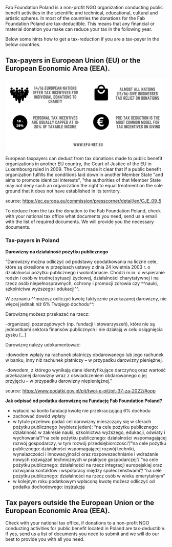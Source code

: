 
Fab Foundation Poland is a non-profit NGO organization conducting public benefit activities in the  scientific and technical, educational, cultural and artistic spheres. In most of the countries the donations for the Fab Foundation Poland are tax-deducitble. This means that any financial or material donation you make can reduce your tax in the following year.

Below some hints how to get a tax-reduction if you are a tax-payer in the below countries.

## Tax-payers in European Union (EU) or the European Economic Area (EEA).

![](./assets/eu-tax.png)

European taxpayers can deduct from tax donations made to public benefit organizations in another EU country, the Court of Justice of the EU in Luxembourg ruled in 2009.
The Court made it clear that if a public benefit organization fulfills the conditions laid down in another Member State "and aims to promote identical interests", "the authorities of that Member State may not deny such an organization the right to equal treatment on the sole ground that it does not have established in its territory.

source: https://ec.europa.eu/commission/presscorner/detail/en/CJE_09_5

To deduce from the tax the donation to the Fab Foundation Poland, check with your national tax office what documents you need, send us a email with the list of required documents. We will  provide you the necessary documents. 


### Tax-payers in Poland

**Darowizny na działalność pożytku publicznego**



"Darowizny można odliczyć od podstawy opodatkowania na liczne cele, które są określone w przepisach ustawy z dnia 24 kwietnia 2003 r. o działalności pożytku publicznego i wolontariacie. Chodzi m.in. o wspieranie rodzin i osób w trudnej sytuacji życiowej, działalności charytatywnej i na rzecz osób niepełnosprawnych, ochrony i promocji zdrowia czy ^^nauki, szkolnictwa wyższego i edukacji^^.

W zeznaniu ^^możesz odliczyć kwotę faktycznie przekazanej darowizny, nie więcej jednak niż 6% Twojego dochodu^^.

Darowiznę możesz przekazać na rzecz:

-organizacji pozarządowych (np. fundacji i stowarzyszeń), które nie są jednostkami sektora finansów publicznych i nie działają w celu osiągnięcia zysku [...]

Darowiznę należy udokumentować:

-dowodem wpłaty na rachunek płatniczy obdarowanego lub jego rachunek w banku, inny niż rachunek płatniczy – w przypadku darowizny pieniężnej,

-dowodem, z którego wynikają dane identyfikujące darczyńcę oraz wartość przekazanej darowizny wraz z oświadczeniem obdarowanego o jej przyjęciu – w przypadku darowizny niepieniężnej."



source: https://www.podatki.gov.pl/pit/twoj-e-pit/pit-37-za-2022/#opp

**Jak odpisać od podatku darowiznę na Fundację Fab Foundation Poland?**

- wpłacić na konto fundacji kwotę nie przekraczającą 6% dochodu 
- zachować dowód wpłaty
- w tytule przelewu podać cel darowizny mieszczący się w sferach pożytku publicznego 
 (wybierz jeden): “na cele pożytku publicznego: działalność w zakresie nauki, szkolnictwa wyższego, edukacji, oświaty i wychowania”/“na cele pożytku publicznego: działalności wspomagającej rozwój gospodarczy, w tym rozwój przedsiębiorczości”/“na cele pożytku publicznego: działalności wspomagającej rozwój techniki, wynalazczości i innowacyjności oraz rozpowszechnianie i wdrażanie nowych rozwiązań technicznych w praktyce gospodarczej”/ “na cele pożytku publicznego: działalności na rzecz integracji europejskiej oraz rozwijania kontaktów i współpracy między społeczeństwami”/ “na cele pożytku publicznego: działalności na rzecz osób w wieku emerytalnym”
- w kolejnym roku podatkowym wpłaconą kwotę możesz odliczyć od podatku dochodowego: [instrukcja](tax-poland.md) 



## Tax payers outside the European Union or the European Economic Area (EEA). 

Check with your national tax office, if donations to a non-profit NGO conducting activities for public benefit located in Poland are tax-deductible. If yes, send us a list of documents you need to submit and we will do our best to provide you with all you need. 

 
